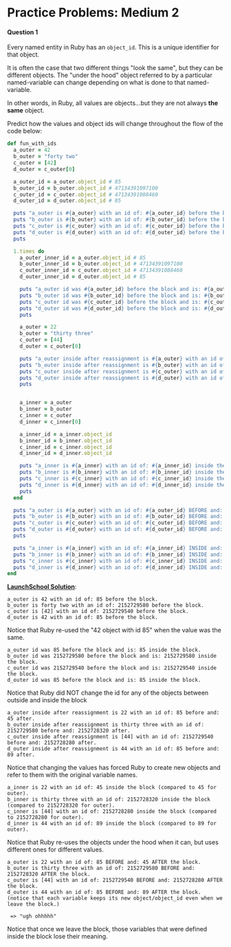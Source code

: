 # Practice Problems: Medium 2

#### Question 1

Every named entity in Ruby has an `object_id`. This is a unique identifier for that object.

It is often the case that two different things "look the same", but  they can be different objects.  The "under the hood" object referred to  by a particular named-variable can change depending on what is done to  that named-variable.

In other words, in Ruby, all values are objects...but they are not always **the same** object.

Predict how the values and object ids will change throughout the flow of the code below:

```ruby
def fun_with_ids
  a_outer = 42
  b_outer = "forty two"
  c_outer = [42]
  d_outer = c_outer[0]

  a_outer_id = a_outer.object_id # 85
  b_outer_id = b_outer.object_id # 47134391097100
  c_outer_id = c_outer.object_id # 47134391088460
  d_outer_id = d_outer.object_id # 85

  puts "a_outer is #{a_outer} with an id of: #{a_outer_id} before the block."
  puts "b_outer is #{b_outer} with an id of: #{b_outer_id} before the block."
  puts "c_outer is #{c_outer} with an id of: #{c_outer_id} before the block."
  puts "d_outer is #{d_outer} with an id of: #{d_outer_id} before the block."
  puts

  1.times do
    a_outer_inner_id = a_outer.object_id # 85
    b_outer_inner_id = b_outer.object_id # 47134391097100
    c_outer_inner_id = c_outer.object_id # 47134391088460
    d_outer_inner_id = d_outer.object_id # 85

    puts "a_outer id was #{a_outer_id} before the block and is: #{a_outer_inner_id} inside the block."
    puts "b_outer id was #{b_outer_id} before the block and is: #{b_outer_inner_id} inside the block."
    puts "c_outer id was #{c_outer_id} before the block and is: #{c_outer_inner_id} inside the block."
    puts "d_outer id was #{d_outer_id} before the block and is: #{d_outer_inner_id} inside the block."
    puts

    a_outer = 22
    b_outer = "thirty three"
    c_outer = [44]
    d_outer = c_outer[0]

    puts "a_outer inside after reassignment is #{a_outer} with an id of: #{a_outer_id} before and: #{a_outer.object_id} after."
    puts "b_outer inside after reassignment is #{b_outer} with an id of: #{b_outer_id} before and: #{b_outer.object_id} after."
    puts "c_outer inside after reassignment is #{c_outer} with an id of: #{c_outer_id} before and: #{c_outer.object_id} after."
    puts "d_outer inside after reassignment is #{d_outer} with an id of: #{d_outer_id} before and: #{d_outer.object_id} after."
    puts


    a_inner = a_outer
    b_inner = b_outer
    c_inner = c_outer
    d_inner = c_inner[0]

    a_inner_id = a_inner.object_id
    b_inner_id = b_inner.object_id
    c_inner_id = c_inner.object_id
    d_inner_id = d_inner.object_id

    puts "a_inner is #{a_inner} with an id of: #{a_inner_id} inside the block (compared to #{a_outer.object_id} for outer)."
    puts "b_inner is #{b_inner} with an id of: #{b_inner_id} inside the block (compared to #{b_outer.object_id} for outer)."
    puts "c_inner is #{c_inner} with an id of: #{c_inner_id} inside the block (compared to #{c_outer.object_id} for outer)."
    puts "d_inner is #{d_inner} with an id of: #{d_inner_id} inside the block (compared to #{d_outer.object_id} for outer)."
    puts
  end

  puts "a_outer is #{a_outer} with an id of: #{a_outer_id} BEFORE and: #{a_outer.object_id} AFTER the block."
  puts "b_outer is #{b_outer} with an id of: #{b_outer_id} BEFORE and: #{b_outer.object_id} AFTER the block."
  puts "c_outer is #{c_outer} with an id of: #{c_outer_id} BEFORE and: #{c_outer.object_id} AFTER the block."
  puts "d_outer is #{d_outer} with an id of: #{d_outer_id} BEFORE and: #{d_outer.object_id} AFTER the block."
  puts

  puts "a_inner is #{a_inner} with an id of: #{a_inner_id} INSIDE and: #{a_inner.object_id} AFTER the block." rescue puts "ugh ohhhhh"
  puts "b_inner is #{b_inner} with an id of: #{b_inner_id} INSIDE and: #{b_inner.object_id} AFTER the block." rescue puts "ugh ohhhhh"
  puts "c_inner is #{c_inner} with an id of: #{c_inner_id} INSIDE and: #{c_inner.object_id} AFTER the block." rescue puts "ugh ohhhhh"
  puts "d_inner is #{d_inner} with an id of: #{d_inner_id} INSIDE and: #{d_inner.object_id} AFTER the block." rescue puts "ugh ohhhhh"
end
```

<ins>**LaunchSchool Solution**</ins>: 

```none
a_outer is 42 with an id of: 85 before the block.
b_outer is forty two with an id of: 2152729580 before the block.
c_outer is [42] with an id of: 2152729540 before the block.
d_outer is 42 with an id of: 85 before the block.
```

Notice that Ruby re-used the "42 object with id 85" when the value was the same.

```none
a_outer id was 85 before the block and is: 85 inside the block.
b_outer id was 2152729580 before the block and is: 2152729580 inside the block.
c_outer id was 2152729540 before the block and is: 2152729540 inside the block.
d_outer id was 85 before the block and is: 85 inside the block.
```

Notice that Ruby did NOT change the id for any of the objects between outside and inside the block

```none
a_outer inside after reassignment is 22 with an id of: 85 before and: 45 after.
b_outer inside after reassignment is thirty three with an id of: 2152729580 before and: 2152728320 after.
c_outer inside after reassignment is [44] with an id of: 2152729540 before and: 2152728280 after.
d_outer inside after reassignment is 44 with an id of: 85 before and: 89 after.
```

Notice that changing the values has forced Ruby to create new objects and refer to them with the original variable names.

```none
a_inner is 22 with an id of: 45 inside the block (compared to 45 for outer).
b_inner is thirty three with an id of: 2152728320 inside the block (compared to 2152728320 for outer).
c_inner is [44] with an id of: 2152728280 inside the block (compared to 2152728280 for outer).
d_inner is 44 with an id of: 89 inside the block (compared to 89 for outer).
```

Notice that Ruby re-uses the objects under the hood when it can, but uses different ones for different values.

```none
a_outer is 22 with an id of: 85 BEFORE and: 45 AFTER the block.
b_outer is thirty three with an id of: 2152729580 BEFORE and: 2152728320 AFTER the block.
c_outer is [44] with an id of: 2152729540 BEFORE and: 2152728280 AFTER the block.
d_outer is 44 with an id of: 85 BEFORE and: 89 AFTER the block.
(notice that each variable keeps its new object/object_id even when we leave the block.)

 => "ugh ohhhhh"
```

Notice that once we leave the block, those variables that were defined inside the block lose their meaning.